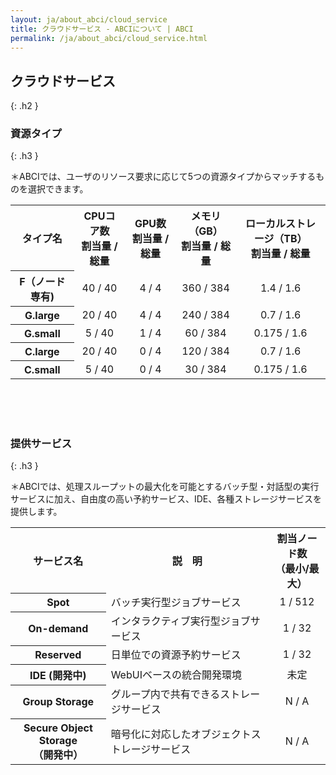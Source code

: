 ```yaml
---
layout: ja/about_abci/cloud_service
title: クラウドサービス - ABCIについて | ABCI
permalink: /ja/about_abci/cloud_service.html
---
```



## クラウドサービス
{: .h2 }


### 資源タイプ
{: .h3 }

<div class="lead_text">＊ABCIでは、ユーザのリソース要求に応じて5つの資源タイプからマッチするものを選択できます。</div>

<table class="table">
<tr>
<th>タイプ名</th>
<th>CPUコア数<br />割当量 / 総量</th>
<th>GPU数<br />割当量 / 総量</th>
<th>メモリ（GB）<br />割当量 / 総量</th>
<th>ローカルストレージ（TB）<br />割当量 / 総量</th>
</tr>

<tr align="center">
	<th>F（ノード専有)</th>
	<td>40 / 40</td>
	<td>4 / 4</td>
	<td>360 / 384</td>
	<td>1.4 / 1.6</td>
</tr>

<tr align="center">
	<th>G.large</th>
	<td>20 / 40</td>
	<td>4 / 4</td>
	<td>240 / 384</td>
	<td>0.7 / 1.6</td>
</tr>

<tr align="center">
	<th>G.small</th>
	<td>5 / 40</td>
	<td>1 / 4</td>
	<td>60 / 384</td>
	<td>0.175 / 1.6</td>
</tr>

<tr align="center">
	<th>C.large</th>
	<td>20 / 40</td>
	<td>0 / 4</td>
	<td>120 / 384</td>
	<td>0.7 / 1.6</td>
</tr>

<tr align="center">
	<th>C.small</th>
	<td>5 / 40</td>
	<td>0 / 4</td>
	<td>30 / 384</td>
	<td>0.175 / 1.6</td>
</tr>

</table>
<br /><br /><br />


### 提供サービス
{: .h3 }

<div class="lead_text">＊ABCIでは、処理スループットの最大化を可能とするバッチ型・対話型の実行サービスに加え、自由度の高い予約サービス、IDE、各種ストレージサービスを提供します。</div>

<table class="table">
<tr>
<th>サービス名</th>
<th>説　明</th>
<th>割当ノード数<br />（最小/最大）</th>
</tr>
<tr>
	<th>Spot</th>
	<td>バッチ実行型ジョブサービス</td>
	<td align="center">1 / 512</td>
</tr>
<tr>
	<th>On-demand</th>
	<td>インタラクティブ実行型ジョブサービス</td>
	<td align="center">1 / 32</td>
</tr>
<tr>
	<th>Reserved</th>
	<td>日単位での資源予約サービス</td>
	<td align="center">1 / 32</td>
</tr>
<tr>
	<th>IDE (開発中)</th>
	<td>WebUIベースの統合開発環境</td>
	<td align="center">未定</td>
</tr>
<tr>
	<th>Group Storage</th>
	<td>グループ内で共有できるストレージサービス</td>
	<td align="center">N / A</td>
</tr>
<tr>
	<th>Secure Object Storage<br />（開発中）</th>
	<td>暗号化に対応したオブジェクトストレージサービス</td>
	<td align="center">N / A</td>
</tr>
</table>


